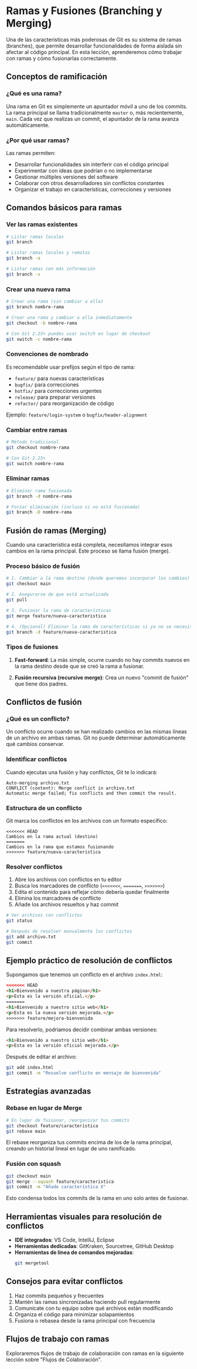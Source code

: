 # Ramas y Fusiones (Branching y Merging)

Una de las características más poderosas de Git es su sistema de ramas (branches), que permite desarrollar funcionalidades de forma aislada sin afectar al código principal. En esta lección, aprenderemos cómo trabajar con ramas y cómo fusionarlas correctamente.

## Conceptos de ramificación

### ¿Qué es una rama?

Una rama en Git es simplemente un apuntador móvil a uno de los commits. La rama principal se llama tradicionalmente `master` o, más recientemente, `main`. Cada vez que realizas un commit, el apuntador de la rama avanza automáticamente.

### ¿Por qué usar ramas?

Las ramas permiten:
- Desarrollar funcionalidades sin interferir con el código principal
- Experimentar con ideas que podrían o no implementarse
- Gestionar múltiples versiones del software
- Colaborar con otros desarrolladores sin conflictos constantes
- Organizar el trabajo en características, correcciones y versiones

## Comandos básicos para ramas

### Ver las ramas existentes

```bash
# Listar ramas locales
git branch

# Listar ramas locales y remotas
git branch -a

# Listar ramas con más información
git branch -v
```

### Crear una nueva rama

```bash
# Crear una rama (sin cambiar a ella)
git branch nombre-rama

# Crear una rama y cambiar a ella inmediatamente
git checkout -b nombre-rama

# Con Git 2.23+ puedes usar switch en lugar de checkout
git switch -c nombre-rama
```

### Convenciones de nombrado

Es recomendable usar prefijos según el tipo de rama:
- `feature/` para nuevas características
- `bugfix/` para correcciones
- `hotfix/` para correcciones urgentes
- `release/` para preparar versiones
- `refactor/` para reorganización de código

Ejemplo: `feature/login-system` o `bugfix/header-alignment`

### Cambiar entre ramas

```bash
# Método tradicional
git checkout nombre-rama

# Con Git 2.23+
git switch nombre-rama
```

### Eliminar ramas

```bash
# Eliminar rama fusionada
git branch -d nombre-rama

# Forzar eliminación (incluso si no está fusionada)
git branch -D nombre-rama
```

## Fusión de ramas (Merging)

Cuando una característica está completa, necesitamos integrar esos cambios en la rama principal. Este proceso se llama fusión (merge).

### Proceso básico de fusión

```bash
# 1. Cambiar a la rama destino (donde queremos incorporar los cambios)
git checkout main

# 2. Asegurarse de que está actualizada
git pull

# 3. Fusionar la rama de características
git merge feature/nueva-caracteristica

# 4. (Opcional) Eliminar la rama de características si ya no se necesita
git branch -d feature/nueva-caracteristica
```

### Tipos de fusiones

1. **Fast-forward**: La más simple, ocurre cuando no hay commits nuevos en la rama destino desde que se creó la rama a fusionar.

2. **Fusión recursiva (recursive merge)**: Crea un nuevo "commit de fusión" que tiene dos padres.

## Conflictos de fusión

### ¿Qué es un conflicto?

Un conflicto ocurre cuando se han realizado cambios en las mismas líneas de un archivo en ambas ramas. Git no puede determinar automáticamente qué cambios conservar.

### Identificar conflictos

Cuando ejecutas una fusión y hay conflictos, Git te lo indicará:

```
Auto-merging archivo.txt
CONFLICT (content): Merge conflict in archivo.txt
Automatic merge failed; fix conflicts and then commit the result.
```

### Estructura de un conflicto

Git marca los conflictos en los archivos con un formato específico:

```
<<<<<<< HEAD
Cambios en la rama actual (destino)
=======
Cambios en la rama que estamos fusionando
>>>>>>> feature/nueva-caracteristica
```

### Resolver conflictos

1. Abre los archivos con conflictos en tu editor
2. Busca los marcadores de conflicto (`<<<<<<<`, `=======`, `>>>>>>>`)
3. Edita el contenido para reflejar cómo debería quedar finalmente
4. Elimina los marcadores de conflicto
5. Añade los archivos resueltos y haz commit

```bash
# Ver archivos con conflictos
git status

# Después de resolver manualmente los conflictos
git add archivo.txt
git commit
```

## Ejemplo práctico de resolución de conflictos

Supongamos que tenemos un conflicto en el archivo `index.html`:

```html
<<<<<<< HEAD
<h1>Bienvenido a nuestra página</h1>
<p>Esta es la versión oficial.</p>
=======
<h1>Bienvenido a nuestro sitio web</h1>
<p>Esta es la nueva versión mejorada.</p>
>>>>>>> feature/mejora-bienvenida
```

Para resolverlo, podríamos decidir combinar ambas versiones:

```html
<h1>Bienvenido a nuestro sitio web</h1>
<p>Esta es la versión oficial mejorada.</p>
```

Después de editar el archivo:

```bash
git add index.html
git commit -m "Resuelve conflicto en mensaje de bienvenida"
```

## Estrategias avanzadas

### Rebase en lugar de Merge

```bash
# En lugar de fusionar, reorganizar tus commits
git checkout feature/caracteristica
git rebase main
```

El rebase reorganiza tus commits encima de los de la rama principal, creando un historial lineal en lugar de uno ramificado.

### Fusión con squash

```bash
git checkout main
git merge --squash feature/caracteristica
git commit -m "Añade característica X"
```

Esto condensa todos los commits de la rama en uno solo antes de fusionar.

## Herramientas visuales para resolución de conflictos

- **IDE integrados**: VS Code, IntelliJ, Eclipse
- **Herramientas dedicadas**: GitKraken, Sourcetree, GitHub Desktop
- **Herramientas de línea de comandos mejoradas**:
  ```bash
  git mergetool
  ```

## Consejos para evitar conflictos

1. Haz commits pequeños y frecuentes
2. Mantén las ramas sincronizadas haciendo pull regularmente
3. Comunícate con tu equipo sobre qué archivos están modificando
4. Organiza el código para minimizar solapamientos
5. Fusiona o rebasea desde la rama principal con frecuencia

## Flujos de trabajo con ramas

Exploraremos flujos de trabajo de colaboración con ramas en la siguiente lección sobre "Flujos de Colaboración". 